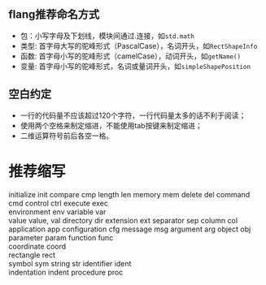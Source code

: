 ## flang推荐命名方式

+ 包：小写字母及下划线，模块间通过.连接，如`std.math`
+ 类型: 首字母大写的驼峰形式（PascalCase），名词开头，如`RectShapeInfo`
+ 函数: 首字母小写的驼峰形式（camelCase），动词开头，如`getName()`
+ 变量: 首字母小写的驼峰形式，名词或量词开头，如`simpleShapePosition`

## 空白约定

+ 一行的代码量不应该超过120个字符，一行代码量太多的话不利于阅读；
+ 使用两个空格来制定缩进，不能使用tab按键来制定缩进；
+ 二维运算符号前后各空一格。

# 推荐缩写
initialize init
compare	cmp
length	len	
memory	mem
delete	del	
command	cmd
control ctrl
execute	exec	
environment	env	
variable var	
value value, val
directory	dir
extension	ext	
separator	sep	
column	col
application	app	
configuration	cfg	
message	msg	
argument	arg	
object	obj	
parameter	param
function	func	
coordinate coord	
rectangle rect	
symbol	sym	
string	str	
identifier	ident	
indentation	indent
procedure	proc